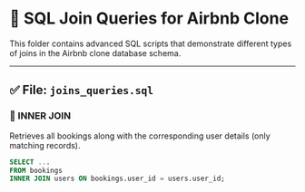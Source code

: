 # 🧠 SQL Join Queries for Airbnb Clone

This folder contains advanced SQL scripts that demonstrate different types of joins in the Airbnb clone database schema.

---

## ✅ File: `joins_queries.sql`

### 🔹 INNER JOIN
Retrieves all bookings along with the corresponding user details (only matching records).

```sql
SELECT ...
FROM bookings
INNER JOIN users ON bookings.user_id = users.user_id;
